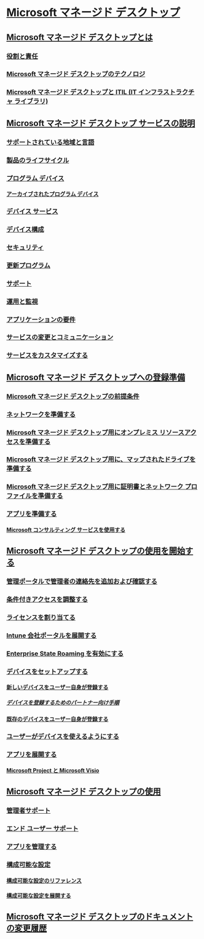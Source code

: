 # [Microsoft マネージド デスクトップ](index.yml)
## [Microsoft マネージド デスクトップとは](intro/index.md)
### [役割と責任](intro/roles-and-responsibilities.md)
### [Microsoft マネージド デスクトップのテクノロジ](intro/technologies.md)
### [Microsoft マネージド デスクトップと ITIL (IT インフラストラクチャ ライブラリ)](MMD-and-ITSM.md)
## [Microsoft マネージド デスクトップ サービスの説明](service-description/index.md)
### [サポートされている地域と言語](service-description/regions-languages.md)
### [製品のライフサイクル](service-description/device-lifecycle.md)
### [プログラム デバイス](service-description/device-list.md)
#### [アーカイブされたプログラム デバイス](service-description/archived-device-list.md)
### [デバイス サービス](service-description/device-services.md)
### [デバイス構成](service-description/device-policies.md)
### [セキュリティ](service-description/security.md)
### [更新プログラム](service-description/updates.md)
### [サポート](service-description/support.md)
### [運用と監視](service-description/operations-and-monitoring.md)
### [アプリケーションの要件](service-description/mmd-app-requirements.md)
### [サービスの変更とコミュニケーション](service-description/servicechanges.md)
### [サービスをカスタマイズする](service-description/customizing.md)
## [Microsoft マネージド デスクトップへの登録準備](get-ready/index.md)
### [Microsoft マネージド デスクトップの前提条件](get-ready/prerequisites.md)
### [ネットワークを準備する](get-ready/network.md)
### [Microsoft マネージド デスクトップ用にオンプレミス リソースアクセスを準備する](get-ready/authentication.md)
### [Microsoft マネージド デスクトップ用に、マップされたドライブを準備する](get-ready/mapped-drives.md)
### [Microsoft マネージド デスクトップ用に証明書とネットワーク プロファイルを準備する](get-ready/certs-wifi-lan.md)
### [アプリを準備する](get-ready/apps.md)
#### [Microsoft コンサルティング サービスを使用する](get-ready/apps-MCS.md)
## [Microsoft マネージド デスクトップの使用を開始する](get-started/index.md)
### [管理ポータルで管理者の連絡先を追加および確認する](get-started/add-admin-contacts.md)
### [条件付きアクセスを調整する](get-started/conditional-access.md)
### [ライセンスを割り当てる](get-started/assign-licenses.md)
### [Intune 会社ポータルを展開する](get-started/company-portal.md)
### [Enterprise State Roaming を有効にする](get-started/enterprise-state-roaming.md)
### [デバイスをセットアップする](get-started/set-up-devices.md)
#### [新しいデバイスをユーザー自身が登録する](get-started/register-devices-self.md)
##### [デバイスを登録するためのパートナー向け手順](get-started/register-devices-partner.md)
#### [既存のデバイスをユーザー自身が登録する](get-started/register-reused-devices-self.md)
### [ユーザーがデバイスを使えるようにする](get-started/get-started-devices.md)
### [アプリを展開する](get-started/deploy-apps.md)
#### [Microsoft Project と Microsoft Visio](get-started/project-visio.md)
## [Microsoft マネージド デスクトップの使用](working-with-managed-desktop/index.md)
### [管理者サポート](working-with-managed-desktop/admin-support.md)
### [エンド ユーザー サポート](working-with-managed-desktop/end-user-support.md)
### [アプリを管理する](working-with-managed-desktop/manage-apps.md)
### [構成可能な設定](working-with-managed-desktop/config-setting-overview.md)
#### [構成可能な設定のリファレンス](working-with-managed-desktop/config-setting-ref.md)
#### [構成可能な設定を展開する](working-with-managed-desktop/config-setting-deploy.md)
## [Microsoft マネージド デスクトップのドキュメントの変更履歴](change-history-managed-desktop.md)

